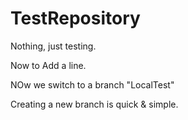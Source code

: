 # TestRepository
Nothing, just testing.

Now to Add a line.

NOw we switch to a branch "LocalTest"

Creating a new branch is quick & simple.

